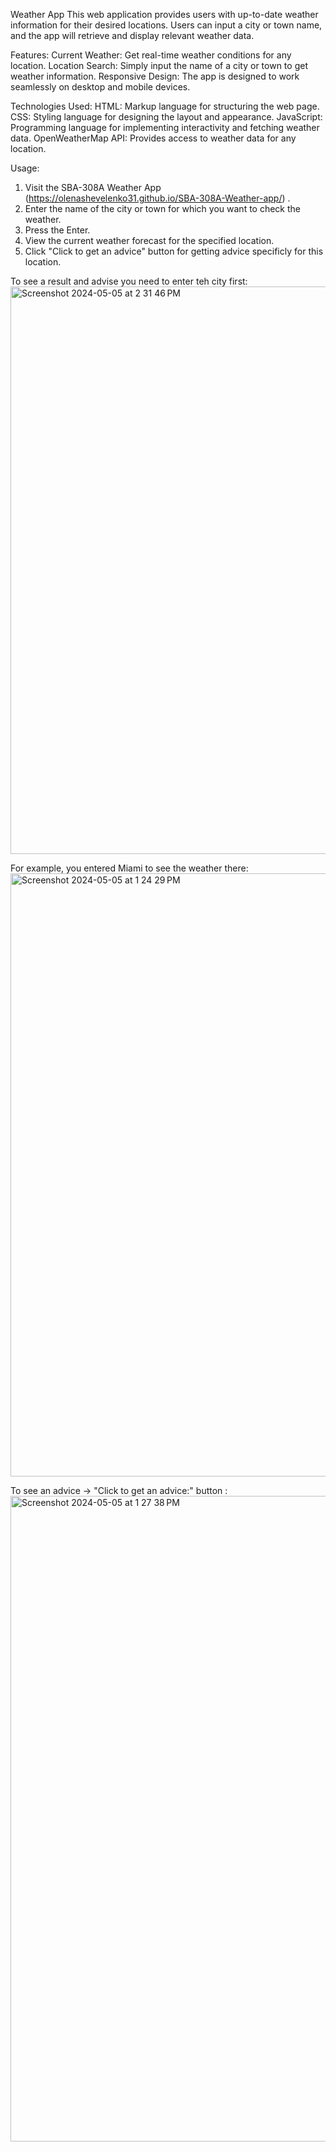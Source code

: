 Weather App
This web application provides users with up-to-date weather information for their desired locations. Users can input a city or town name, and the app will retrieve and display relevant weather data.

Features:
Current Weather: Get real-time weather conditions for any location.
Location Search: Simply input the name of a city or town to get weather information.
Responsive Design: The app is designed to work seamlessly on desktop and mobile devices.

Technologies Used:
HTML: Markup language for structuring the web page.
CSS: Styling language for designing the layout and appearance.
JavaScript: Programming language for implementing interactivity and fetching weather data.
OpenWeatherMap API: Provides access to weather data for any location.

Usage:

1. Visit the SBA-308A Weather App (https://olenashevelenko31.github.io/SBA-308A-Weather-app/) .
2. Enter the name of the city or town for which you want to check the weather.
3. Press the Enter.
4. View the current weather forecast for the specified location.
5. Click "Click to get an advice" button for getting advice specificly for this location.

To see a result and advise you need to enter teh city first:
<img width="908" alt="Screenshot 2024-05-05 at 2 31 46 PM" src="https://github.com/OlenaShevelenko31/SBA-308A-Weather-app/assets/163446129/46ad9ecf-eee6-43ed-9d48-ebb79d78ec80">


For example, you entered Miami to see the weather there:
<img width="965" alt="Screenshot 2024-05-05 at 1 24 29 PM" src="https://github.com/OlenaShevelenko31/SBA-308A-Weather-app/assets/163446129/8c7360fc-5633-4417-a7d1-38f8e6c00190">

To see an advice -> "Click to get an advice:" button :
<img width="1033" alt="Screenshot 2024-05-05 at 1 27 38 PM" src="https://github.com/OlenaShevelenko31/SBA-308A-Weather-app/assets/163446129/072272d1-3a42-402a-959c-6ed33d87b76f">
